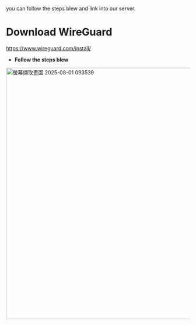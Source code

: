 you can follow the steps blew and link into our server.
# Download WireGuard
https://www.wireguard.com/install/

* **Follow the steps blew**
<img width="826" height="686" alt="螢幕擷取畫面 2025-08-01 093539" src="https://github.com/user-attachments/assets/4b26de87-c2c6-41c0-bfe1-40853e4a211d" />

